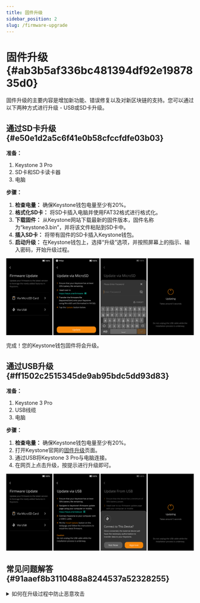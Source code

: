 ```yaml
---
title: 固件升级
sidebar_position: 2
slug: /firmware-upgrade
---
```




# **固件升级** {#ab3b5af336bc481394df92e1987835d0}


固件升级的主要内容是增加新功能、错误修复以及对新区块链的支持。您可以通过以下两种方式进行升级 - USB或SD卡升级。


## 通过SD卡升级  {#e50e1d2a5c6f41e0b58cfccfdfe03b03}


**准备：**

1. Keystone 3 Pro
1. SD卡和SD卡读卡器
1. 电脑

**步骤：**

1. **检查电量：** 确保Keystone钱包电量至少有20%。
1. **格式化SD卡：** 将SD卡插入电脑并使用FAT32格式进行格式化。
1. **下载固件：** 从Keystone网站下载最新的固件版本，固件名称为“keystone3.bin”，并将该文件粘贴到SD卡中。
1. **插入SD卡：** 将带有固件的SD卡插入Keystone钱包。
1. **启动升级：** 在Keystone钱包上，选择“升级”选项，并按照屏幕上的指示、输入密码，开始升级过程。

![](./1046946878.png)


完成！您的Keystone钱包固件将会升级。


## 通过USB升级  {#ff1502c2515345de9ab95bdc5dd93d83}


**准备：**

1. Keystone 3 Pro
1. USB线缆
1. 电脑

**步骤：**

1. **检查电量：** 确保Keystone钱包电量至少有20%。
1. 打开Keystone官网的[固件升级](https://keyst.one/firmware)页面。
1. 通过USB将Keystone 3 Pro与电脑连接。
1. 在网页上点击升级，按提示进行升级即可。

![](./40783016.png)


## **常见问题解答** {#91aaef8b3110488a8244537a52328255}


<details>
  <summary>如何在升级过程中防止恶意攻击</summary>


为确保设备在升级过程中的安全性，请遵循以下步骤：

- 只从[**官方Keystone网站**](https://keyst.one/)或[**GitHub**](https://github.com/KeystoneHQ)下载固件更新。每个固件都是经过私钥签名的，防止安装未经授权或恶意的固件。
- 请勿从非官方来源或未知方提供的链接下载固件。
- 安装固件时请先对比固件升级页面的校验码与设备上的校验码是否一致。


  </details>


